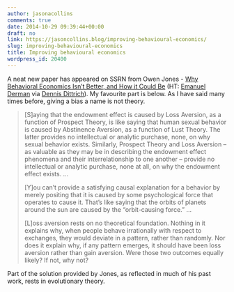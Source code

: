 ```yaml
---
author: jasonacollins
comments: true
date: 2014-10-29 09:39:44+00:00
draft: no
link: https://jasoncollins.blog/improving-behavioural-economics/
slug: improving-behavioural-economics
title: Improving behavioural economics
wordpress_id: 20400
---
```


A neat new paper has appeared on SSRN from Owen Jones - [Why Behavioral Economics Isn’t Better, and How it Could Be](http://papers.ssrn.com/sol3/papers.cfm?abstract_id=2504776) (HT: [Emanuel Derman](https://twitter.com/EmanuelDerman) via [Dennis Dittrich](https://twitter.com/davdittrich)). My favourite part is below. As I have said many times before, giving a bias a name is not theory.


<blockquote>[S]aying that the endowment effect is caused by Loss Aversion, as a function of Prospect Theory, is like saying that human sexual behavior is caused by Abstinence Aversion, as a function of Lust Theory. The latter provides no intellectual or analytic purchase, none, on why sexual behavior exists. Similarly, Prospect Theory and Loss Aversion – as valuable as they may be in describing the endowment effect phenomena and their interrelationship to one another – provide no intellectual or analytic purchase, none at all, on why the endowment effect exists. ...

[Y]ou can’t provide a satisfying causal explanation for a behavior by merely positing that it is caused by some psychological force that operates to cause it. That’s like saying that the orbits of planets around the sun are caused by the “orbit-causing force.” ...

[L]oss aversion rests on no theoretical foundation. Nothing in it explains why, when people behave irrationally with respect to exchanges, they would deviate in a pattern, rather than randomly. Nor does it explain why, if any pattern emerges, it should have been loss aversion rather than gain aversion. Were those two outcomes equally likely? If not, why not?</blockquote>


Part of the solution provided by Jones, as reflected in much of his past work, rests in evolutionary theory.
